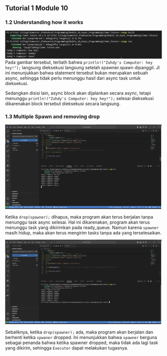 ## Tutorial 1 Module 10

### 1.2 Understanding how it works
![alt text](images/1_2.png)
Pada gambar tersebut, terliath bahwa `println!("Zuhdy's Computer: hey hey!");` langsung dieksekusi langsung setelah spawner.spawn dipanggil. Jl ini menunjukkan bahwa statement tersebut bukan merupakan sebuah async, sehingga tidak perlu menunggu hasil dari async task untuk dieksekusi.

Sedangkan disisi lain, async block akan dijalankan secara async, tetapi menunggu `println!("Zuhdy's Computer: hey hey!");` selesai dieksekusi dikarenakan block tersebut dieksekusi secara langsung.

### 1.3 Multiple Spawn and removing drop

![alt text](images/1_3_not_dropped.png)

Ketika `drop(spawner);` dihapus, maka program akan terus berjalan tanpa menunggu task async selesai. Hal ini dikarenakan, program akan terus menunggu task yang dikirimkan pada ready_queue. Namun karena `spawner` masih hidup, maka akan terus mengirim tasks tanpa ada yang terselesaikan.

![alt text](images/1_3_dropped.png)

Sebaliknya, ketika `drop(spawner);` ada, maka program akan berjalan dan berhenti ketika `spwaner` dropped. Ini menunjukkan bahwa `spawner` berguna sebagai penanda bahwa ketika spawner dropped, maka tidak ada lagi task yang dikirim, sehingga `Executor` dapat melakukan tugasnya.